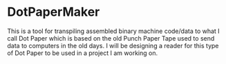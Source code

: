 # DotPaperMaker
This is a tool for transpiling assembled binary machine code/data to what I call Dot Paper which is based on the old Punch Paper Tape used to send data to computers in the old days. I will be designing a reader for this type of Dot Paper to be used in a project I am working on.
